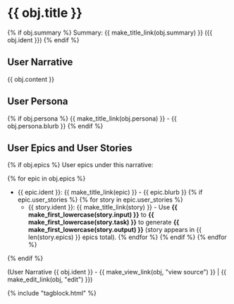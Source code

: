 # {{ obj.title }}

{% if obj.summary %}
Summary: {{ make_title_link(obj.summary) }} ({{ obj.ident }})
{% endif %}

## User Narrative

{{ obj.content }}

## User Persona

{% if obj.persona %}
{{ make_title_link(obj.persona) }} - {{ obj.persona.blurb }}
{% endif %}

## User Epics and User Stories

{% if obj.epics %}
User epics under this narrative:

{% for epic in obj.epics %}
* {{ epic.ident }}: {{ make_title_link(epic) }} - {{ epic.blurb }}
  {% if epic.user_stories %}
    {% for story in epic.user_stories %}
    * {{ story.ident }}: {{ make_title_link(story) }} - Use **{{ make_first_lowercase(story.input) }}** to 
     **{{ make_first_lowercase(story.task) }}** to generate **{{ make_first_lowercase(story.output) }}** 
     (story appears in {{ len(story.epics) }} epics total).
    {% endfor %}
  {% endif %}
{% endfor %}

{% endif %}

(User Narrative {{ obj.ident }} - {{ make_view_link(obj, "view source") }} | {{ make_edit_link(obj, "edit") }})

{% include "tagblock.html" %}
